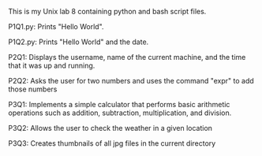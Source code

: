 This is my Unix lab 8 containing python and bash script files. 

P1Q1.py: Prints "Hello World".

P1Q2.py: Prints "Hello World" and the date.

P2Q1: Displays the username, name of the current machine, and the time that it was up and running.

P2Q2: Asks the user for two numbers and uses the command "expr" to add those numbers

P3Q1: Implements a simple calculator that performs basic arithmetic operations such as addition, subtraction, multiplication, and division.

P3Q2: Allows the user to check the weather in a given location

P3Q3: Creates thumbnails of all jpg files in the current directory
